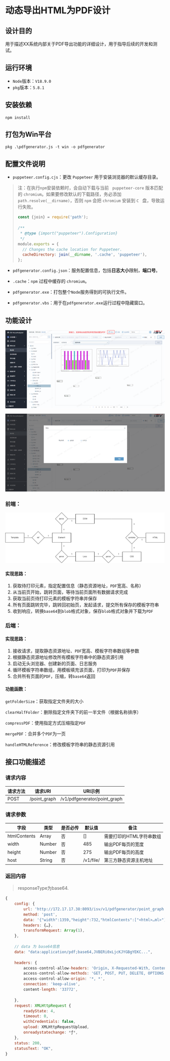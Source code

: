 # 动态导出HTML为PDF设计

## 设计目的

用于描述XX系统内部关于PDF导出功能的详细设计，用于指导后续的开发和测试。

## 运行环境

- `Node`版本：`V18.9.0`
- `pkg`版本：`5.8.1`

## 安装依赖

```shell
npm install
```

## 打包为Win平台

```shell
pkg .\pdfgenerator.js -t win -o pdfgenerator
```

## 配置文件说明

- `puppeteer.config.cjs`：更改 `Puppeteer` 用于安装浏览器的默认缓存目录。

> 注：在执行`npm`安装依赖时，会自动下载与当前 ` puppeteer-core` 版本匹配的 `chromium`。如果要修改默认的下载路径，务必添加`path.resolve(__dirname)`，否则 `npm` 会把 `chromium` 安装到 `C ` 盘，导致运行失败。
>
> ```js
> const {join} = require('path');
> 
> /**
>  * @type {import("puppeteer").Configuration}
>  */
> module.exports = {
>   // Changes the cache location for Puppeteer.
>   cacheDirectory: join(__dirname, '.cache', 'puppeteer'),
> };
> ```

- `pdfgenerator.config.json`：服务配置信息，包括**日志大小**限制，**端口号**。
- `.cache`：`npm` 过程中缓存的 `chromium`。
- `pdfgenerator.exe`：打包整个`Node`服务得到的可执行文件。

- `pdfgenerator.vbs`：用于在`pdfgenerator.exe`运行过程中隐藏窗口。

## 功能设计

![image-20231103093722614](./images/exportPDF.png)

![image-20231103093753001](./images/exportPDF1.png)

### 前端：

![cuifan.drawio](./images/frontEnd.png)

#### 实现思路：

1. 获取待打印元素，指定配置信息（静态资源地址，`PDF`宽高、名称）
2. 从当前页开始，跳转页面，等待当前页面所有数据请求完成
3. 获取当前页待打印元素的模板字符串并保存
4. 所有页面跳转完毕，跳转回初始页，发起请求，提交所有保存的模板字符串
5. 收到响应，转换`base64`到`blob`格式对象，保存`blob`格式对象并下载为`PDF`

### 后端：

#### 实现思路：

1. 接收请求，提取静态资源地址、`PDF`宽高、模板字符串数组等参数
2. 根据静态资源地址修改所有模板字符串中的静态资源引用
3. 启动无头浏览器、创建新的页面、日志服务
4. 循环模板字符串数组，用模板填充该页面，打印为`PDF`并保存
5. 合并所有页面的`PDF`，压缩，转`base64`返回

#### 功能函数：

`getFolderSize`：获取指定文件夹的大小

`clearHalfFolder`：删除指定文件夹下的前一半文件（根据名称排序）

`compressPDF`：使用指定方式压缩指定`PDF`

`mergePDF`：合并多个`PDF`为一页

`handleHTMLReference`：修改模板字符串的静态资源引用

## 接口功能描述

### 请求内容

| 请求方法 | 请求URI      | URI示例                      |
| -------- | ------------ | ---------------------------- |
| POST     | /point_graph | /v1/pdfgenerator/point_graph |

### 请求参数

| 字段         | 类型   | 是否必传 | 默认值    | 备注                     |
| ------------ | ------ | -------- | --------- | ------------------------ |
| htmlContents | Array  | 否       | []        | 需要打印的HTML字符串数组 |
| width        | Number | 否       | 485       | 输出PDF每页的宽度        |
| height       | Number | 否       | 275       | 输出PDF每页的高度        |
| host         | String | 否       | /v1/file/ | 第三方静态资源主机地址   |

### 返回内容

> responseType为base64.

```js
{
	config: {
        url: 'http://172.17.17.38:8093/isv/v1/pdfgenerator/point_graph', 
        method: 'post', 
        data: '{"width":1359,"height":732,"htmlContents":["<html>…ml>"],"host":"http://172.17.17.38:8093/v1/file/"}', 	
        headers: {…}, 
        transformRequest: Array(1),
    },
        
    // data 为 base64信息
    data: "data:application/pdf;base64,JVBERi0xLjcKJYGBgYEKC...",
        
    headers: {
        access-control-allow-headers: 'Origin, X-Requested-With, Content-Type, Accept, auth', 
        access-control-allow-methods: 'GET, POST, PUT, DELETE, OPTIONS', 
        access-control-allow-origin: '*, *', 
        connection: 'keep-alive', 
        content-length: '33772',
       
    },
	request: XMLHttpRequest {
        readyState: 4, 
        timeout: 0, 
        withCredentials: false, 
        upload: XMLHttpRequestUpload, 
        onreadystatechange: *ƒ*,
    },
	status: 200,
	statusText: "OK",
}
```



